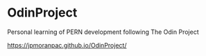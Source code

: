 # OdinProject
Personal learning of PERN development following The Odin Project

https://jpmoranpac.github.io/OdinProject/
